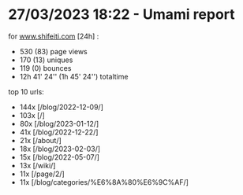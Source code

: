 # 27/03/2023 18:22 - Umami report
for www.shifeiti.com [24h] :

 - 530 (83) page views
 - 170 (13) uniques
 - 119 (0) bounces
 - 12h 41' 24'' (1h 45' 24'') totaltime


top 10 urls:
 - 144x [/blog/2022-12-09/]
 - 103x [/]
 - 80x [/blog/2023-01-12/]
 - 41x [/blog/2022-12-22/]
 - 21x [/about/]
 - 18x [/blog/2023-02-03/]
 - 15x [/blog/2022-05-07/]
 - 13x [/wiki/]
 - 11x [/page/2/]
 - 11x [/blog/categories/%E6%8A%80%E6%9C%AF/]


